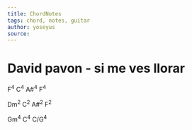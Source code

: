 ```yaml
---
title: ChordNotes
tags: chord, notes, guitar
author: yoseyus
source: 
---
```

# David pavon - si me ves llorar
F<sup>4</sup> C<sup>4</sup> A#<sup>4</sup> F<sup>4</sup>

Dm<sup>2</sup> C<sup>2</sup> A#<sup>2</sup> F<sup>2</sup>

Gm<sup>4</sup> C<sup>4</sup> C/G<sup>4</sup>
